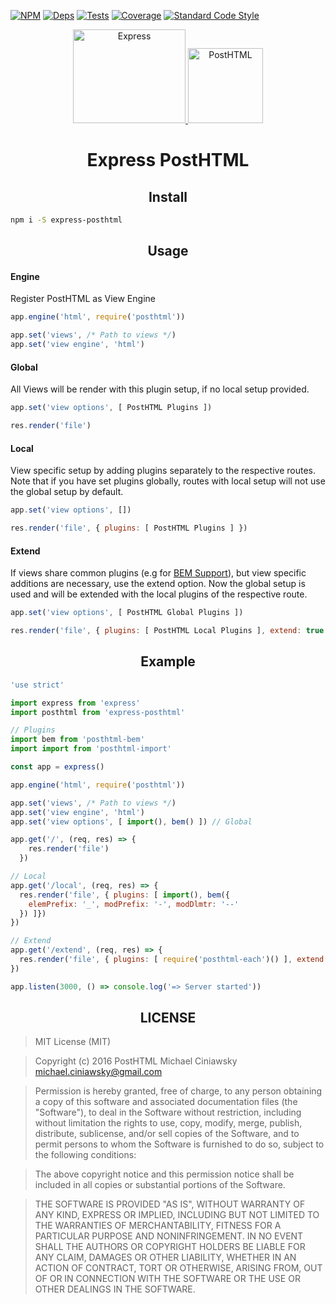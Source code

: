 [![NPM][npm]][npm-url]
[![Deps][deps]][deps-url]
[![Tests][travis]][travis-url]
[![Coverage][cover]][cover-url]
[![Standard Code Style][style]][style-url]

<div align="center">
  <a href="http://expressjs.com">
    <img width="180" height="150" title="Express" src="https://worldvectorlogo.com/logos/express-109.svg">
  </a>
  <img width="120" height="120" title="PostHTML" src="http://posthtml.github.io/posthtml/logo.svg">
  <h1>Express PostHTML</h1>
</div>

<h2 align="center">Install</h2>

```bash
npm i -S express-posthtml
```

<h2 align="center">Usage</h2>

#### Engine

Register PostHTML as View Engine

```javascript
app.engine('html', require('posthtml'))

app.set('views', /* Path to views */)
app.set('view engine', 'html')
```

#### Global

All Views will be render with this plugin setup, if no local setup provided.

```js
app.set('view options', [ PostHTML Plugins ])
```

```js
res.render('file')
```

#### Local

View specific setup by adding plugins separately to the respective routes. Note that if you have set plugins globally, routes with local setup will not use the global setup by default.

```js
app.set('view options', [])
```

```js
res.render('file', { plugins: [ PostHTML Plugins ] })
```

#### Extend

If views share common plugins (e.g for [BEM Support][bem]), but view specific additions are necessary, use the extend option. Now the global setup is used and will be extended with the local plugins of the respective route.

[bem]: https://github.com/rajdee/posthtml-bem

```js
app.set('view options', [ PostHTML Global Plugins ])
```

```js
res.render('file', { plugins: [ PostHTML Local Plugins ], extend: true })
```

<h2 align="center">Example</h2>

```js
'use strict'

import express from 'express'
import posthtml from 'express-posthtml'

// Plugins
import bem from 'posthtml-bem'
import import from 'posthtml-import'

const app = express()

app.engine('html', require('posthtml'))

app.set('views', /* Path to views */)
app.set('view engine', 'html')
app.set('view options', [ import(), bem() ]) // Global

app.get('/', (req, res) => {
    res.render('file')
  })

// Local
app.get('/local', (req, res) => {
  res.render('file', { plugins: [ import(), bem({
    elemPrefix: '_', modPrefix: '-', modDlmtr: '--'
  }) ]})
})

// Extend
app.get('/extend', (req, res) => {
  res.render('file', { plugins: [ require('posthtml-each')() ], extend: true })
})

app.listen(3000, () => console.log('=> Server started'))
```

<h2 align="center">LICENSE</h2>

> MIT License (MIT)

> Copyright (c) 2016 PostHTML Michael Ciniawsky <michael.ciniawsky@gmail.com>

> Permission is hereby granted, free of charge, to any person obtaining a copy
of this software and associated documentation files (the "Software"), to deal
in the Software without restriction, including without limitation the rights
to use, copy, modify, merge, publish, distribute, sublicense, and/or sell
copies of the Software, and to permit persons to whom the Software is
furnished to do so, subject to the following conditions:

> The above copyright notice and this permission notice shall be included in all
copies or substantial portions of the Software.

> THE SOFTWARE IS PROVIDED "AS IS", WITHOUT WARRANTY OF ANY KIND, EXPRESS OR
IMPLIED, INCLUDING BUT NOT LIMITED TO THE WARRANTIES OF MERCHANTABILITY,
FITNESS FOR A PARTICULAR PURPOSE AND NONINFRINGEMENT. IN NO EVENT SHALL THE
AUTHORS OR COPYRIGHT HOLDERS BE LIABLE FOR ANY CLAIM, DAMAGES OR OTHER
LIABILITY, WHETHER IN AN ACTION OF CONTRACT, TORT OR OTHERWISE, ARISING FROM,
OUT OF OR IN CONNECTION WITH THE SOFTWARE OR THE USE OR OTHER DEALINGS IN THE
SOFTWARE.

[npm]: https://img.shields.io/npm/v/express-posthtml.svg
[npm-url]: https://npmjs.com/package/express-posthtml

[deps]: https://david-dm.org/posthtml/express-posthtml.svg
[deps-url]: https://david-dm.org/posthtml/express-posthtml

[style]: https://img.shields.io/badge/code%20style-standard-yellow.svg
[style-url]: http://standardjs.com/

[travis]: http://img.shields.io/travis/posthtml/express-posthtml.svg
[travis-url]: https://travis-ci.org/posthtml/express-posthtml

[cover]: https://coveralls.io/repos/github/posthtml/express-posthtml/badge.svg?branch=master
[cover-url]: https://coveralls.io/github/posthtml/express-posthtml?branch=master
